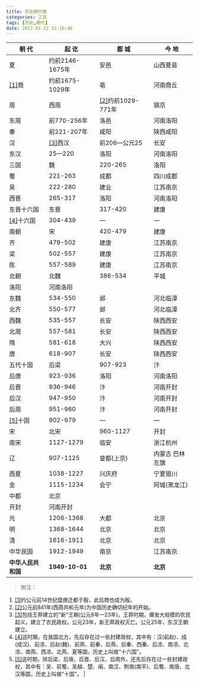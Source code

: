 ```yaml
---
title: 历史朝代表
categories: 工具
tags: [历史,朝代]
date: 2017-01-22 22:16:48
---
```


| 朝 代                                   | 起 讫                                  | 都 城                                      | 今 地      |
| ------------------------------------- | ------------------------------------ | ---------------------------------------- | -------- |
| 夏                                     | 约前2146-1675年                         | 安邑                                       | 山西夏县     |
| <span id="back_1">[[1]](#1)</span>商   | 约前1675-1029年                         | 亳                                        | 河南商丘     |
| 周                                     | 西周                                   | <span id="back_2">[[2]](#2)</span>约前1029-771年 | 镐京       |
| 东周                                    | 前770-256年                            | 洛邑                                       | 河南洛阳     |
| 秦                                     | 前221-207年                            | 咸阳                                       | 陕西咸阳     |
| 汉                                     | <span id="back_3">[[3]](#3)</span>西汉 | 前206—公元25                                | 长安       |
| 东汉                                    | 25—220                               | 洛阳                                       | 河南洛阳     |
| 三国                                    | 魏                                    | 220-265                                  | 洛阳       |
| 蜀                                     | 221-263                              | 成都                                       | 四川成都     |
| 吴                                     | 222-280                              | 建业                                       | 江苏南京     |
| 西晋                                    | 265-317                              | 洛阳                                       | 河南洛阳     |
| 东晋十六国                                 | 东晋                                   | 317-420                                  | 建康       |
| <span id="back_4">[[4]](#4)</span>十六国 | 304-439                              | —                                        | —        |
| 南朝                                    | 宋                                    | 420-479                                  | 建康       |
| 齐                                     | 479-502                              | 建康                                       | 江苏南京     |
| 梁                                     | 502-557                              | 建康                                       | 江苏南京     |
| 陈                                     | 557-589                              | 建康                                       | 江苏南京     |
| 北朝                                    | 北魏                                   | 386-534                                  | 平城       |
| 洛阳                                    | 河南洛阳                                 |                                          |          |
| 东魏                                    | 534-550                              | 邺                                        | 河北临漳     |
| 北齐                                    | 550-577                              | 邺                                        | 河北临漳     |
| 西魏                                    | 535-557                              | 长安                                       | 陕西西安     |
| 北周                                    | 557-581                              | 长安                                       | 陕西西安     |
| 隋                                     | 581-618                              | 大兴                                       | 陕西西安     |
| 唐                                     | 618-907                              | 长安                                       | 陕西西安     |
| 五代十国                                  | 后梁                                   | 907-923                                  | 汴        |
| 后唐                                    | 923-936                              | 洛阳                                       | 河南洛阳     |
| 后晋                                    | 936-946                              | 汴                                        | 河南开封     |
| 后汉                                    | 947-950                              | 汴                                        | 河南开封     |
| 后周                                    | 951-960                              | 汴                                        | 河南开封     |
| <span id="back_5">[[5]](#5)</span>十国  | 902-979                              | —                                        | —        |
| 宋                                     | 北宋                                   | 960-1127                                 | 开封       |
| 南宋                                    | 1127-1279                            | 临安                                       | 浙江杭州     |
| 辽                                     | 907-1125                             | 皇都(上京)                                   | 内蒙古 巴林左旗 |
| 西夏                                    | 1038-1227                            | 兴庆府                                      | 宁夏银川     |
| 金                                     | 1115-1234                            | 会宁                                       | 阿城(黑龙江)  |
| 中都                                    | 北京                                   |                                          |          |
| 开封                                    | 河南开封                                 |                                          |          |
| 元                                     | 1206-1368                            | 大都                                       | 北京       |
| 明                                     | 1368-1644                            | 北京                                       | 北京       |
| 清                                     | 1616-1911                            | 北京                                       | 北京       |
| 中华民国                                  | 1912-1949                            | 南京                                       | 江苏南京     |
| **中华人民共和国**                           | **1949-10-01**                       | **北京**                                   | **北京**   |

> 附注：

1. <span id="1">[[1]](#back_1)</span>约公元前14世纪盘庚迁都于殷，此后商也成为殷。
2. <span id="2">[[2]](#back_2)</span>公元前841年(西周共和元年)为中国历史确切纪年的开始。
3. <span id="3">[[3]](#back_3)</span>包括王莽建立的"新"王朝(公元8年—23年)。王莽时期，爆发大规模的农民起义，建立了农民政权。公元23年，新王莽政权灭亡。公元25年，东汉王朝建立。
4. <span id="4">[[4]](#back_4)</span>这时期，在我国北方，先后存在过一些封建政权，其中有：汉(前赵)、成(成汉)、前凉、后赵(魏)、前燕、前秦、后燕、后秦、西秦、后凉、南凉、北凉、南燕、西凉、北燕、夏等国，历史上叫做"十六国"。
5. <span id="5">[[5]](#back_5)</span>这时期，除后梁、后唐、后晋、后汉、后周外，还先后存在过一些封建政权，其中有：吴、前蜀、吴越、楚、闽、南汉、荆南(南平)、后蜀、南唐、北汉等国，历史上叫做"十国"。 |





